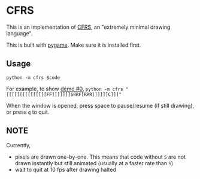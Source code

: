 # CFRS

This is an implementation of [CFRS](https://github.com/susam/cfrs), an "extremely minimal drawing language".

This is built with [pygame](https://www.pygame.org/). Make sure it is installed first.

## Usage

`python -m cfrs $code`

For example, to show [demo #0](https://susam.net/cfrs.html#0),
`python -m cfrs "[[[[[[[[[[[[[[[FF]]]]]]]SRRF[RRR]]]]]]C]]]"`

When the window is opened, press space to pause/resume (if still drawing), or press `q` to quit.

## NOTE

Currently,
* pixels are drawn one-by-one. This means that code without `S` are not drawn instantly but still animated (usually at a faster rate than `S`)
* wait to quit at 10 fps after drawing halted

